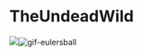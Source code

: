 # TheUndeadWild
 
<img src="https://imgbb.com/"><img src="https://i.ibb.co/sjGvds3/gif-undeadwild.gif" alt="gif-eulersball" border="0">

